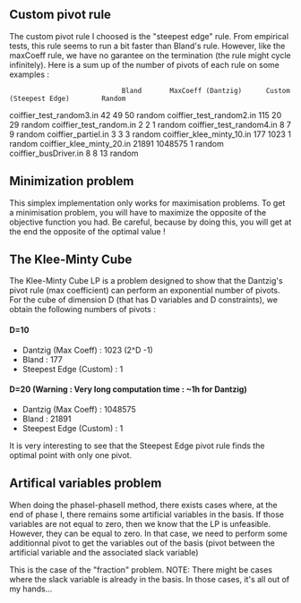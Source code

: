## Custom pivot rule
The custom pivot rule I choosed is the "steepest edge" rule. From empirical tests, this rule seems to run a bit faster than Bland's rule. However, like the maxCoeff rule, we have no garantee on the termination (the rule might cycle infinitely).
Here is a sum up of the number of pivots of each rule on some examples :

                                Bland       MaxCoeff (Dantzig)      Custom (Steepest Edge)        Random

coiffier_test_random3.in          42                49                      50                    random
coiffier_test_random2.in          115               20                      29                    random
coiffier_test_random.in           2                 2                       1                     random
coiffier_test_random4.in          8                 7                       9                     random
coiffier_partiel.in               3                 3                       3                     random
coiffier_klee_minty_10.in         177               1023                    1                     random
coiffier_klee_minty_20.in         21891             1048575                 1                     random
coiffier_busDriver.in             8                 8                       13                    random


## Minimization problem
This simplex implementation only works for maximisation problems.
To get a minimisation problem, you will have to maximize the opposite of the objective function you had.
Be careful, because by doing this, you will get at the end the opposite of the optimal value !

## The Klee-Minty Cube
The Klee-Minty Cube LP is a problem designed to show that the Dantzig's pivot rule (max coefficient) can perform an exponential number of pivots.
For the cube of dimension D (that has D variables and D constraints), we obtain the following numbers of pivots :

#### D=10
- Dantzig (Max Coeff) : 1023 (2^D -1)
- Bland : 177
- Steepest Edge (Custom) : 1

#### D=20 (Warning : Very long computation time : ~1h for Dantzig)
- Dantzig (Max Coeff) : 1048575
- Bland : 21891
- Steepest Edge (Custom) : 1

It is very interesting to see that the Steepest Edge pivot rule finds the optimal point with only one pivot.


## Artifical variables problem
When doing the phaseI-phaseII method, there exists cases where, at the end of phase I, there remains some
artificial variables in the basis. If those variables are not equal to zero, then we know that the LP
is unfeasible. However, they can be equal to zero. In that case, we need to perform some additionnal pivot
to get the variables out of the basis (pivot between the artificial variable and the associated slack variable)

This is the case of the "fraction" problem.
NOTE: There might be cases where the slack variable is already in the basis. In those cases, it's all out of my hands...
